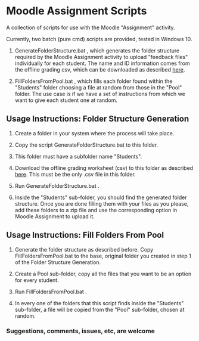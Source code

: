 # Moodle Assignment Scripts
A collection of scripts for use with the Moodle "Assignment" activity.

Currently, two batch (pure cmd) scripts are provided, tested in Windows 10.

1. GenerateFolderStructure.bat , which generates the folder structure required by the Moodle Assignment activity to upload "feedback files" individually for each student. The name and ID information comes from the offline grading csv, which can be downloaded as described [here](https://docs.moodle.org/38/en/Using_Assignment#Download_the_Grading_Worksheet_to_record_grades).

2. FillFoldersFromPool.bat , which fills each folder found within the "Students" folder choosing a file at random from those in the "Pool" folder. The use case is if we have a set of instructions from which we want to give each student one at random.

## Usage Instructions: Folder Structure Generation

1. Create a folder in your system where the process will take place.

2. Copy the script GenerateFolderStructure.bat to this folder.

3. This folder must have a subfolder name "Students".

4. Download the offline grading worksheet (csv) to this folder as described [here](https://docs.moodle.org/38/en/Using_Assignment#Download_the_Grading_Worksheet_to_record_grades). This must be the only .csv file in this folder.

5. Run GenerateFolderStructure.bat .

6. Inside the "Students" sub-folder, you should find the generated folder structure. Once you are done filling them with your files as you please, add these folders to a zip file and use the corresponding option in Moodle Assignment to upload it.

## Usage Instructions: Fill Folders From Pool

1. Generate the folder structure as described before. Copy FillFoldersFromPool.bat to the base, original folder you created in step 1 of the Folder Structure Generation.

2. Create a Pool sub-folder, copy all the files that you want to be an option for every student.

3. Run FillFoldersFromPool.bat . 

4. In every one of the folders that this script finds inside the "Students" sub-folder, a file will be copied from the "Pool" sub-folder, chosen at random.

### Suggestions, comments, issues, etc, are welcome
